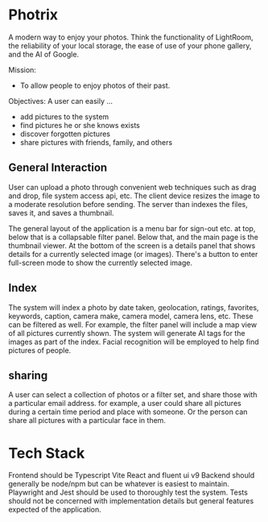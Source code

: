 # Photrix
A modern way to enjoy your photos. Think the functionality of LightRoom, the reliability of your local storage, the ease of use of your phone gallery, and the AI of Google.

Mission:
- To allow people to enjoy photos of their past.

Objectives:
A user can easily ...
  - add pictures to the system
  - find pictures he or she knows exists
  - discover forgotten pictures
  - share pictures with friends, family, and others

## General Interaction
User can upload a photo through convenient web techniques such as drag and drop, file system access api, etc. The client device resizes the image to a moderate resolution before sending. The server than indexes the files, saves it, and saves a thumbnail.

The general layout of the application is a menu bar for sign-out etc. at top, below that is a collapsable filter panel. Below that, and the main page is the thumbnail viewer. At the bottom of the screen is a details panel that shows details for a currently selected image (or images). There's a button to enter full-screen mode to show the currently selected image.

## Index
The system will index a photo by date taken, geolocation, ratings, favorites, keywords, caption, camera make, camera model, camera lens, etc. These can be filtered as well. For example, the filter panel will include a map view of all pictures currently shown. The system will generate AI tags for the images as part of the index. Facial recognition will be employed to help find pictures of people.

## sharing
A user can select a collection of photos or a filter set, and share those with a particular email address. 
for example, a user could share all pictures during a certain time period and place with someone. Or the person can share all pictures with a particular face in them.

# Tech Stack
Frontend should be Typescript Vite React and fluent ui v9
Backend should generally be node/npm but can be whatever is easiest to maintain.
Playwright and Jest should be used to thoroughly test the system. Tests should not be concerned with implementation details but general features expected of the application. 